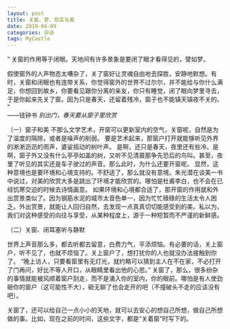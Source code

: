 ```yaml
---
layout: post
title: 关窗、梦、现实与美
date: 2019-04-09
categories: 杂谈
tags: MyCastle
---
```


”
关窗的作用等于闭眼。天地间有许多景象是要闭了眼才看得见的，譬如梦。

假使窗外的人声物态太嘈杂了，关了窗好让灵魂自由地去探胜，安静地默想。有时，关窗和闭眼也有连带关系，你觉得窗外的世界不过尔尔，并不能给与你什么满足，你想回到故乡，你要看见跟你分离的亲友，你只有睡觉，闭了眼向梦里寻去，于是你起来先关了窗。因为只是春天，还留着残冷，窗子也不能镇天镇夜不关的。
”   
——钱钟书  *别出门，春天要从窗子里欣赏*


（一）窗子和美
  不那么文学艺术，开窗可以更新室内的空气，关窗呢，自然是为了温度的隔除，或者是噪声的削弱。
  要是艺术起来，那窗户打开就能够听见外界的淅淅沥沥的雨声，婆娑摇动的树叶声。
  是啊，还只是春天，夜里还有些冷。是啊，窗子外又没有什么亭亭如盖的树，又听不见清晨那争先恐后的鸟叫。甚至，夜里了听见的其实还是车子驶过的声音。那么此时，为什么还要开窗呢。
   显然，这种意境也是要环境和心境支持的。不舒适了，那么就没有意境。朱光潜在谈美一书中说过，对美的欣赏大多是跳出了环境才能欣赏的。哪怕是杜甫李白，也不会在已经饥寒交迫的时候去诗情画意。
   如果环境和心境都合适了，那开窗的作用就和外出赏景类似了。因为钢筋水泥的城市太音色单一，因为忙忙碌碌的生活太令人困乏。外出赏景，就能让人回归自然，去发现一点真真切切能感受到的美。私以为，我们对这种感受的向往与享受，从某种程度上，源于一种短暂而不严谨的新鲜感。

（二）关窗、闭耳塞听与静默

世界上声音那么多，都去听都去留意，白费力气，平添烦恼。有必要的话，关上窗户，听不见了，也就不烦恼了。关上窗户了，想打扰你的人也就没办法接触到你了。
“晚上访人，只要看窗里有无灯光，就约略可以猜到主人在不在家，不必打开了门再问，好比不等人开口，从眼睛里看出他的心思。”
关窗了，那么，很多纷杂的事情就能被风顺着窗户刮走，而不是涌入你的室内，你的眼前。哪怕是有人使劲砸你的窗户（这可能性不大），砸无聊了也会走开的吧（不撞破头不走的应该没有吧）。

关窗了，还可以给自己一点小小的天地，就可以去安心的想自己所想，做自己所想做的事。比如，现在之前的时间，这些文字，都是“关着窗”时写下的。
